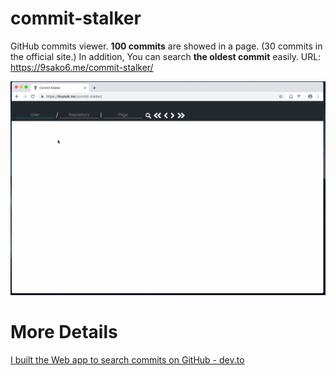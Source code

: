 # commit-stalker

GitHub commits viewer.
**100 commits** are showed in a page. (30 commits in the official site.)
In addition, You can search **the oldest commit** easily.
URL: https://9sako6.me/commit-stalker/

![demo](figs/demo.gif)

# More Details
[I built the Web app to search commits on GitHub - dev.to](https://dev.to/9sako6/i-built-the-web-app-to-search-commits-on-github-3l82)
